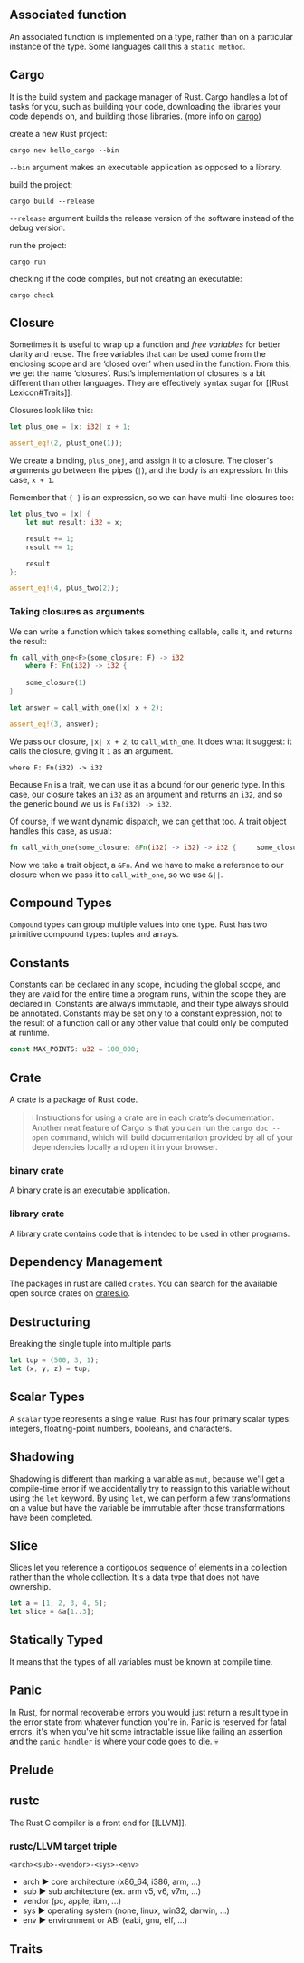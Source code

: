 
## Associated function

An associated function is implemented on a type, rather than on a particular instance of the type. Some languages call this a `static method`.

## Cargo

It is the build system and package manager of Rust. Cargo handles a lot of tasks for you, such as building your code, downloading the libraries your code depends on, and building those libraries. (more info on [cargo](https://doc.rust-lang.org/cargo/))

create a new Rust project:

```shell
cargo new hello_cargo --bin
```

`--bin` argument makes an executable application as opposed to a library.

build the project:

```shell
cargo build --release
```

`--release` argument builds the release version of the software instead of the debug version.

run the project:

```shell
cargo run
```

checking if the code compiles, but not creating an executable:

```shell
cargo check
```

## Closure

Sometimes it is useful to wrap up a function and _free variables_ for better clarity and reuse. The free variables that can be used come from the enclosing scope and are ‘closed over’ when used in the function. From this, we get the name ‘closures’.
Rust’s implementation of closures is a bit different than other languages. They are effectively syntax sugar for [[Rust Lexicon#Traits]].

Closures look like this:
``` Rust
let plus_one = |x: i32| x + 1;

assert_eq!(2, plust_one(1));
```

We create a binding, `plus_onej`, and assign it to a closure. The closer's arguments go between the pipes (`|`), and the body is an expression. In this case, `x + 1`. 

Remember that `{ }` is an expression, so we can have multi-line closures too:

``` Rust
let plus_two = |x| {
	let mut result: i32 = x;

	result += 1;
	result += 1;

	result
};

assert_eq!(4, plus_two(2));
```

### Taking closures as arguments

We can write a function which takes something callable, calls it, and returns the result:

``` Rust
fn call_with_one<F>(some_closure: F) -> i32
	where F: Fn(i32) -> i32 {
		
	some_closure(1)
}

let answer = call_with_one(|x| x + 2);

assert_eq!(3, answer);
```

We pass our closure, `|x| x + 2`, to `call_with_one`. It does what it suggest: it calls the closure, giving it `1` as an argument.

```
where F: Fn(i32) -> i32
```

Because `Fn` is a trait, we can use it as a bound for our generic type. In this case, our closure takes an `i32` as an argument and returns an `i32`, and so the generic bound we us is `Fn(i32) -> i32`.

Of course, if we want dynamic dispatch, we can get that too. A trait object handles this case, as usual:
``` Rust
fn call_with_one(some_closure: &Fn(i32) -> i32) -> i32 {     some_closure(1) }  let answer = call_with_one(&|x| x + 2);  assert_eq!(3, answer);
```

Now we take a trait object, a `&Fn`. And we have to make a reference to our closure when we pass it to `call_with_one`, so we use `&||`.

## Compound Types

`Compound` types can group multiple values into one type. Rust has two primitive compound types: tuples and arrays.

## Constants

Constants can be declared in any scope, including the global scope, and they are valid for the entire time a program runs, within the scope they are declared in. Constants are always immutable, and their type always should be annotated. Constants may be set only to a constant expression, not to the result of a function call or any other value that could only be computed at runtime.

```rust
const MAX_POINTS: u32 = 100_000;
```

## Crate

A crate is a package of Rust code.

>ℹ Instructions for using a crate are in each crate’s documentation.
Another neat feature of Cargo is that you can run the `cargo doc --open` command,
which will build documentation provided by all of your dependencies locally and
open it in your browser. 

### binary crate

A binary crate is an executable application.

### library crate

A library crate contains code that is intended to be used in other programs.

## Dependency Management

The packages in rust are called `crates`. You can search for the available open source crates on [crates.io](https://crates.io/).

## Destructuring

Breaking the single tuple into multiple parts

```rust
let tup = (500, 3, 1);
let (x, y, z) = tup;
```

## Scalar Types

A `scalar` type represents a single value. Rust has four primary scalar types: integers, floating-point numbers, booleans, and characters.

## Shadowing

Shadowing is different than marking a variable as `mut`, because we'll get a compile-time error if we accidentally try to reassign to this variable without using the `let` keyword. By using `let`, we can perform a few transformations on a value but have the variable be immutable after those transformations have been completed.

## Slice

Slices let you reference a contigouos sequence of elements in a collection rather than the whole collection. It's a data type that does not have ownership.

```rust
let a = [1, 2, 3, 4, 5];
let slice = &a[1..3];
```

## Statically Typed

It means that the types of all variables must be known at compile time.

## Panic

In Rust, for normal recoverable errors you would just return a result type in the error state from whatever function you're in. Panic is reserved for fatal errors, it's when you've hit some intractable issue like failing an assertion and the `panic handler` is where your code goes to die. 💀

## Prelude

## rustc

The Rust C compiler is a front end for [[LLVM]].

### rustc/LLVM target triple

`<arch><sub>-<vendor>-<sys>-<env>`

- arch ▶ core architecture (x86_64, i386, arm, ...)
- sub ▶ sub architecture (ex. arm v5, v6, v7m, ...)
- vendor (pc, apple, ibm, ...)
- sys ▶ operating system (none, linux, win32, darwin, ...)
- env ▶ environment or ABI (eabi, gnu, elf, ...)

## Traits

